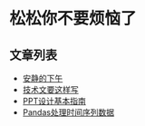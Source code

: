 # 松松你不要烦恼了

## 文章列表
* [安静的下午](posts/peace-afternoon.md)
* [技术文要这样写](posts/tech-article.md)
* [PPT设计基本指南](posts/ppt-design.md)
* [Pandas处理时间序列数据](posts/pandas-timeseries.md)
